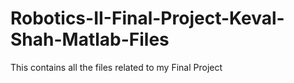 # Robotics-II-Final-Project-Keval-Shah-Matlab-Files
This contains all the files related to my Final Project 
